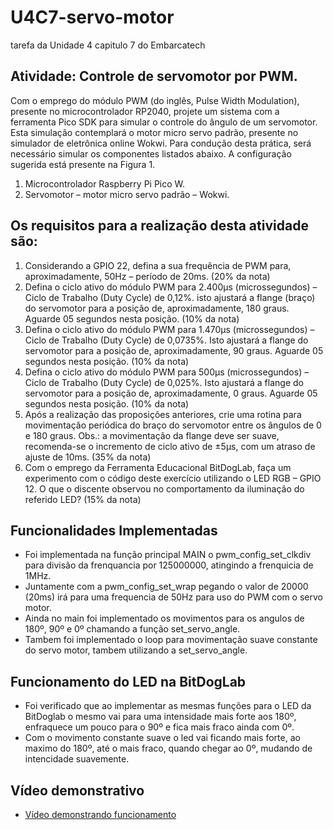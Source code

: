 # U4C7-servo-motor
 tarefa da Unidade 4 capitulo 7 do Embarcatech

## Atividade: Controle de servomotor por PWM.
Com o emprego do módulo PWM (do inglês, Pulse Width Modulation),
presente no microcontrolador RP2040, projete um sistema com a
ferramenta Pico SDK para simular o controle do ângulo de um
servomotor. Esta simulação contemplará o motor micro servo
padrão, presente no simulador de eletrônica online Wokwi. Para
condução desta prática, será necessário simular os componentes
listados abaixo. A configuração sugerida está presente na Figura 1.
1) Microcontrolador Raspberry Pi Pico W.
2) Servomotor – motor micro servo padrão – Wokwi.

## Os requisitos para a realização desta atividade são:
1) Considerando a GPIO 22, defina a sua frequência de PWM para,
aproximadamente, 50Hz – período de 20ms. (20% da nota)
2) Defina o ciclo ativo do módulo PWM para 2.400µs
(microssegundos) – Ciclo de Trabalho (Duty Cycle) de 0,12%. isto
ajustará a flange (braço) do servomotor para a posição de,
aproximadamente, 180 graus. Aguarde 05 segundos nesta
posição. (10% da nota)
3) Defina o ciclo ativo do módulo PWM para 1.470µs
(microssegundos) – Ciclo de Trabalho (Duty Cycle) de 0,0735%.
Isto ajustará a flange do servomotor para a posição de,
aproximadamente, 90 graus. Aguarde 05 segundos nesta
posição. (10% da nota)
4) Defina o ciclo ativo do módulo PWM para 500µs
(microssegundos) – Ciclo de Trabalho (Duty Cycle) de 0,025%.
Isto ajustará a flange do servomotor para a posição de,
aproximadamente, 0 graus. Aguarde 05 segundos nesta
posição. (10% da nota)
5) Após a realização das proposições anteriores, crie uma rotina
para movimentação periódica do braço do servomotor entre os
ângulos de 0 e 180 graus. Obs.: a movimentação da flange deve
ser suave, recomenda-se o incremento de ciclo ativo de ±5µs,
com um atraso de ajuste de 10ms. (35% da nota)
6) Com o emprego da Ferramenta Educacional BitDogLab, faça
um experimento com o código deste exercício utilizando o LED
RGB – GPIO 12. O que o discente observou no comportamento
da iluminação do referido LED? (15% da nota)

## Funcionalidades Implementadas
- Foi implementada na função principal MAIN o pwm_config_set_clkdiv para divisão da frenquancia por 125000000, atingindo a frenquicia de 1MHz.
- Juntamente com a pwm_config_set_wrap pegando o valor de 20000 (20ms) irá para uma frequencia de 50Hz para uso do PWM com o servo motor.
- Ainda no main foi implementado os movimentos para os angulos de 180º, 90º e 0º chamando a função set_servo_angle.
- Tambem foi implementado o loop para movimentação suave constante do servo motor, tambem utilizando a set_servo_angle.

## Funcionamento do LED na BitDogLab
- Foi verificado que ao implementar as mesmas funções para o LED da BitDoglab o mesmo vai para uma intensidade mais forte aos 180º, enfraquece um pouco para o 90º e fica mais fraco ainda com 0º.
- Com o movimento constante suave o led vai ficando mais forte, ao maximo do 180º, até o mais fraco, quando chegar ao 0º, mudando de intencidade suavemente.

## Vídeo demonstrativo
- [Vídeo demonstrando funcionamento](https://youtu.be/ZZ5G0N0xXKs)